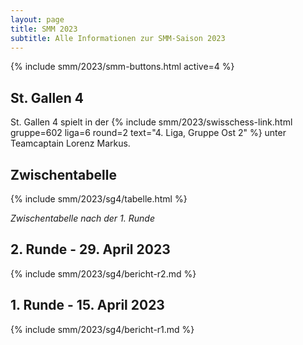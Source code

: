 ```yaml
---
layout: page
title: SMM 2023
subtitle: Alle Informationen zur SMM-Saison 2023
---
```


{% include smm/2023/smm-buttons.html active=4 %}

## St. Gallen 4

St. Gallen 4 spielt in der
{% include smm/2023/swisschess-link.html gruppe=602 liga=6 round=2 text="4. Liga, Gruppe Ost 2" %}
unter Teamcaptain Lorenz Markus.

## Zwischentabelle

{% include smm/2023/sg4/tabelle.html %}

_Zwischentabelle nach der 1. Runde_

## 2. Runde - 29. April 2023

{% include smm/2023/sg4/bericht-r2.md %}

## 1. Runde - 15. April 2023

{% include smm/2023/sg4/bericht-r1.md %}

<style>
table th, table td:nth-of-type(4) {
    white-space: nowrap;
}
</style>
